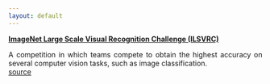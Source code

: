 ```yaml
---
layout: default
---
```


<strong><a href="http://www.image-net.org/challenges/LSVRC/"> ImageNet Large Scale Visual Recognition Challenge (ILSVRC) </a></strong>
<p align="justify">
A competition in which teams compete to obtain the highest accuracy on several computer vision tasks, such as image classification.<br />
<a href="https://en.wikipedia.org/wiki/ImageNet"> source </a>
</p>
